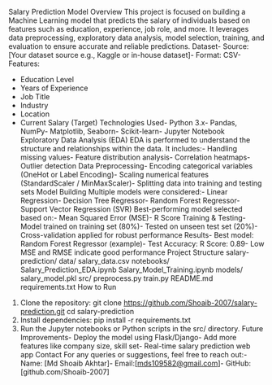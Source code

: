Salary Prediction Model
 Overview
 This project is focused on building a Machine Learning model that predicts the salary of individuals
 based on features such as education, experience, job role, and more. It leverages data
 preprocessing, exploratory data analysis, model selection, training, and evaluation to ensure
 accurate and reliable predictions.
 Dataset- Source: [Your dataset source  e.g., Kaggle or in-house dataset]- Format: CSV- Features:
  - Education Level
  - Years of Experience
  - Job Title
  - Industry
  - Location
  - Current Salary (Target)
 Technologies Used- Python 3.x- Pandas, NumPy- Matplotlib, Seaborn- Scikit-learn- Jupyter Notebook
 Exploratory Data Analysis (EDA)
 EDA is performed to understand the structure and relationships within the data. It includes:- Handling missing values- Feature distribution analysis- Correlation heatmaps- Outlier detection
 Data Preprocessing- Encoding categorical variables (OneHot or Label Encoding)- Scaling numerical features (StandardScaler / MinMaxScaler)- Splitting data into training and testing sets
 Model Building
 Multiple models were considered:- Linear Regression- Decision Tree Regressor- Random Forest Regressor- Support Vector Regression (SVR)
 Best-performing model selected based on:- Mean Squared Error (MSE)- R Score
 Training & Testing- Model trained on training set (80%)- Tested on unseen test set (20%)- Cross-validation applied for robust performance
 Results- Best model: Random Forest Regressor (example)- Test Accuracy: R Score: 0.89- Low MSE and RMSE indicate good performance
 Project Structure
 salary-prediction/
 data/
    salary_data.csv
 notebooks/
    Salary_Prediction_EDA.ipynb
    Salary_Model_Training.ipynb
 models/
    salary_model.pkl
 src/
    preprocess.py
    train.py
 README.md
 requirements.txt
 How to Run
 1. Clone the repository:
   git clone https://github.com/Shoaib-2007/salary-prediction.git
  cd salary-prediction
 2. Install dependencies:
   pip install -r requirements.txt
 3. Run the Jupyter notebooks or Python scripts in the src/ directory.
 Future Improvements- Deploy the model using Flask/Django- Add more features like company size, skill set- Real-time salary prediction web app
 Contact
 For any queries or suggestions, feel free to reach out:- Name: [Md Shoaib Akhtar]- Email:[mds109582@gmail.com]- GitHub: [github.com/Shoaib-2007]
